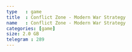 ```yaml
---
type   : game
title  : Conflict Zone - Modern War Strategy
name   : Conflict Zone - Modern War Strategy
categories: [game]
size: 2.0 GB
telegram : 289
---
```


